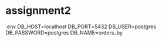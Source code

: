 # assignment2

.env
DB_HOST=localhost
DB_PORT=5432
DB_USER=postgres
DB_PASSWORD=postgres
DB_NAME=orders_by
